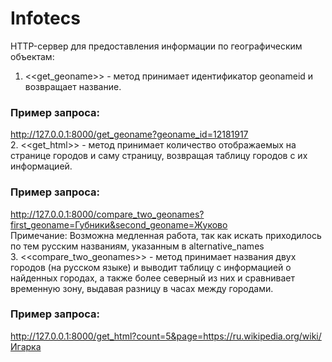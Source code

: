 # Infotecs  
HTTP-сервер для предоставления информации по географическим объектам:  
1.	<<get_geoname>> - метод принимает идентификатор geonameid и возвращает название.  
### Пример запроса:  
http://127.0.0.1:8000/get_geoname?geoname_id=12181917  
2.	<<get_html>> - метод принимает количество отображаемых на странице городов и саму страницу, возвращая таблицу городов с их информацией.  
### Пример запроса:  
http://127.0.0.1:8000/compare_two_geonames?first_geoname=Губники&second_geoname=Жуково  
Примечание:  Возможна медленная работа, так как искать приходилось по тем русским названиям, указанным в alternative_names  
3.	<<compare_two_geonames>> - метод принимает названия двух городов (на русском языке) и выводит таблицу с информацией о найденных городах, а также более северный из них и сравнивает временную зону, выдавая разницу в часах между городами.  
### Пример запроса:  
http://127.0.0.1:8000/get_html?count=5&page=https://ru.wikipedia.org/wiki/Игарка
